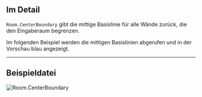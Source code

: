 ## Im Detail
`Room.CenterBoundary` gibt die mittige Basislinie für alle Wände zurück, die den Eingaberaum begrenzen.

Im folgenden Beispiel werden die mittigen Basislinien abgerufen und in der Vorschau blau angezeigt.
___
## Beispieldatei

![Room.CenterBoundary](./Revit.Elements.Room.CenterBoundary_img.jpg)
